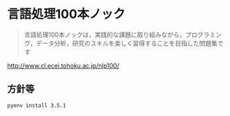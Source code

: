 # 言語処理100本ノック

> 言語処理100本ノックは，実践的な課題に取り組みながら，プログラミング，データ分析，研究のスキルを楽しく習得することを目指した問題集です

http://www.cl.ecei.tohoku.ac.jp/nlp100/

## 方針等

```bash
pyenv install 3.5.1
```

